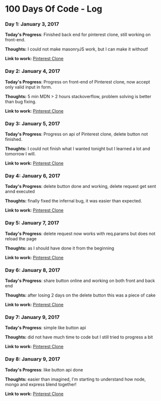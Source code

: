 # 100 Days Of Code - Log

### Day 1: January 3, 2017

**Today's Progress**: Finished back end for pinterest clone, still working on front-end.

**Thoughts:** I could not make masonryJS work, but I can make it without!

**Link to work:** [Pinterest Clone](https://github.com/Kornil/pinterest-clone)

### Day 2: January 4, 2017

**Today's Progress**: Progress on front-end of Pinterest clone, now accept only valid input in form.

**Thoughts:** 5 min MDN > 2 hours stackoverflow, problem solving is better than bug fixing.

**Link to work:** [Pinterest Clone](https://github.com/Kornil/pinterest-clone)

### Day 3: January 5, 2017

**Today's Progress**: Progress on api of Pinterest clone, delete button not finished.

**Thoughts:** I could not finish what I wanted tonight but I learned a lot and tomorrow I will.

**Link to work:** [Pinterest Clone](https://github.com/Kornil/pinterest-clone)

### Day 4: January 6, 2017

**Today's Progress**: delete button done and working, delete request get sent annd executed

**Thoughts:** finally fixed the infernal bug, it was easier than expected.

**Link to work:** [Pinterest Clone](https://github.com/Kornil/pinterest-clone)

### Day 5: January 7, 2017

**Today's Progress**: delete request now works with req.params but does not reload the page

**Thoughts:** as I should have done it from the beginning

**Link to work:** [Pinterest Clone](https://github.com/Kornil/pinterest-clone)

### Day 6: January 8, 2017

**Today's Progress**: share button online and working on both front and back end

**Thoughts:** after losing 2 days on the delete button this was a piece of cake

**Link to work:** [Pinterest Clone](https://github.com/Kornil/pinterest-clone)

### Day 7: January 9, 2017

**Today's Progress**: simple like button api

**Thoughts:** did not have much time to code but I still tried to progress a bit

**Link to work:** [Pinterest Clone](https://github.com/Kornil/pinterest-clone)

### Day 8: January 9, 2017

**Today's Progress**: like button api done

**Thoughts:** easier than imagined, I'm starting to understand how node, mongo and express blend together!

**Link to work:** [Pinterest Clone](https://github.com/Kornil/pinterest-clone)
